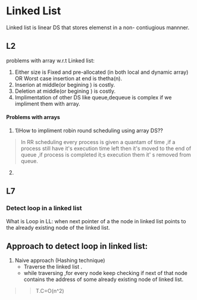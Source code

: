 # Linked List

Linked list is linear DS that stores elemenst in a non- contiugious  mannner.

## L2

 problems with array w.r.t Linked list:
 1.  Either size is Fixed and pre-allocated (in both local and dynamic array) OR  Worst case insertion at end is thetha(n).
 2. Inserion at middle(or begining ) is costly.
 3. Deletion at middle(or begining ) is costly.
 4. Implimentation of other DS like queue,dequeue is complex if we impliment them with array.
 
 ####  Problems with arrays
 
 1. 1)How to impliment robin round scheduling using array DS??
 > In RR scheduling every process is given a quantam of time ,if  a process still have it's execution time left then it's moved to the end of queue ,if process is completed it;s execution them it' s removed from queue.
         
 2.         
 



## L7

### Detect loop in a linked list

What is Loop in LL: when next pointer of a the node in linked list points to the already existing node of the linked list.

## Approach to detect loop in linked list:

1. Naive approach (Hashing technique)
   - Traverse the linked list .
   - while traversing ,for every node keep checking if next of that node contains the address of some already existing node of linked          list.
  >> T.C=O(n^2)

